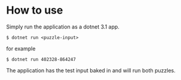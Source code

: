 # How to use

Simply run the application as a dotnet 3.1 app.

```
$ dotnet run <puzzle-input>
```

for example

```
$ dotnet run 402328-864247
```

The application has the test input baked in and will run both puzzles.
